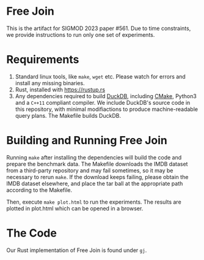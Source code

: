 # Free Join

This is the artifact for SIGMOD 2023 paper #561. 
Due to time constraints, we provide instructions to run only one set of experiments. 

# Requirements

1. Standard linux tools, like `make`, `wget` etc. Please watch for errors and install any missing binaries. 
2. Rust, installed with https://rustup.rs
3. Any dependencies required to build [DuckDB](https://github.com/duckdb/duckdb#development), including [CMake](https://cmake.org), Python3 and a `C++11` compliant compiler. We include DuckDB's source code in this repository, with minimal modifiactions to produce machine-readable query plans. The Makefile builds DuckDB. 

# Building and Running Free Join
Running `make` after installing the dependencies will build the code and prepare the benchmark data.
The Makefile downloads the IMDB dataset from a third-party repository and may fail sometimes, 
so it may be necessary to rerun `make`. 
If the download keeps failing, please obtain the IMDB dataset elsewhere, and place the tar ball 
at the appropriate path according to the Makefile.

Then, execute `make plot.html` to run the experiments. The results are plotted in plot.html which can be opened in a browser. 

# The Code
Our Rust implementation of Free Join is found under `gj`. 
